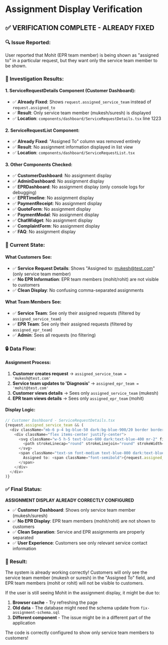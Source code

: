 # Assignment Display Verification

## ✅ **VERIFICATION COMPLETE - ALREADY FIXED**

### **🔍 Issue Reported:**
User reported that Mohit (EPR team member) is being shown as "assigned to" in a particular request, but they want only the service team member to be shown.

### **🔧 Investigation Results:**

#### **1. ServiceRequestDetails Component (Customer Dashboard):**
- ✅ **Already Fixed**: Shows `request.assigned_service_team` instead of `request.assigned_to`
- ✅ **Result**: Only service team member (mukesh/suresh) is displayed
- ✅ **Location**: `components/dashboard/ServiceRequestDetails.tsx` line 1223

#### **2. ServiceRequestList Component:**
- ✅ **Already Fixed**: "Assigned To" column was removed entirely
- ✅ **Result**: No assignment information displayed in list view
- ✅ **Location**: `components/dashboard/ServiceRequestList.tsx`

#### **3. Other Components Checked:**
- ✅ **CustomerDashboard**: No assignment display
- ✅ **AdminDashboard**: No assignment display  
- ✅ **EPRDashboard**: No assignment display (only console logs for debugging)
- ✅ **EPRTimeline**: No assignment display
- ✅ **PaymentReceipt**: No assignment display
- ✅ **QuoteForm**: No assignment display
- ✅ **PaymentModal**: No assignment display
- ✅ **ChatWidget**: No assignment display
- ✅ **ComplaintForm**: No assignment display
- ✅ **FAQ**: No assignment display

### **🎯 Current State:**

#### **What Customers See:**
- ✅ **Service Request Details**: Shows "Assigned to: mukesh@test.com" (only service team member)
- ✅ **No EPR Information**: EPR team members (mohit/rohit) are not visible to customers
- ✅ **Clean Display**: No confusing comma-separated assignments

#### **What Team Members See:**
- ✅ **Service Team**: See only their assigned requests (filtered by `assigned_service_team`)
- ✅ **EPR Team**: See only their assigned requests (filtered by `assigned_epr_team`)
- ✅ **Admin**: Sees all requests (no filtering)

### **🔒 Data Flow:**

#### **Assignment Process:**
1. **Customer creates request** → `assigned_service_team = 'mukesh@test.com'`
2. **Service team updates to 'Diagnosis'** → `assigned_epr_team = 'mohit@test.com'`
3. **Customer views details** → Sees only `assigned_service_team` (mukesh)
4. **EPR team views details** → Sees only `assigned_epr_team` (mohit)

#### **Display Logic:**
```typescript
// Customer Dashboard - ServiceRequestDetails.tsx
{request.assigned_service_team && (
  <div className="mb-6 p-4 bg-blue-50 dark:bg-blue-900/20 border border-blue-200 dark:border-blue-800 rounded-lg">
    <div className="flex items-center justify-center">
      <svg className="w-5 h-5 text-blue-600 dark:text-blue-400 mr-2" fill="none" stroke="currentColor" viewBox="0 0 24 24">
        <path strokeLinecap="round" strokeLinejoin="round" strokeWidth={2} d="M16 7a4 4 0 11-8 0 4 4 0 018 0zM12 14a7 7 0 00-7 7h14a7 7 0 00-7-7z" />
      </svg>
      <span className="text-sm font-medium text-blue-800 dark:text-blue-200">
        Assigned to: <span className="font-semibold">{request.assigned_service_team}</span>
      </span>
    </div>
  </div>
)}
```

### **✅ Final Status:**
**ASSIGNMENT DISPLAY ALREADY CORRECTLY CONFIGURED**

- ✅ **Customer Dashboard**: Shows only service team member (mukesh/suresh)
- ✅ **No EPR Display**: EPR team members (mohit/rohit) are not shown to customers
- ✅ **Clean Separation**: Service and EPR assignments are properly separated
- ✅ **User Experience**: Customers see only relevant service contact information

### **🎉 Result:**
The system is already working correctly! Customers will only see the service team member (mukesh or suresh) in the "Assigned To" field, and EPR team members (mohit or rohit) will not be visible to customers.

If the user is still seeing Mohit in the assignment display, it might be due to:
1. **Browser cache** - Try refreshing the page
2. **Old data** - The database might need the schema update from `fix-assignment-schema.sql`
3. **Different component** - The issue might be in a different part of the application

The code is correctly configured to show only service team members to customers!
